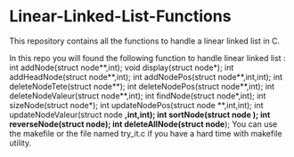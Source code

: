 # Linear-Linked-List-Functions
This repository contains all the functions to handle a linear linked list in C.

In this repo you will found the following function to handle linear linked list :
    int addNode(struct node**,int);
    void display(struct node*);
    int addHeadNode(struct node**,int);
    int addNodePos(struct node**,int,int);
    int deleteNodeTete(struct node**);
    int deleteNodePos(struct node**,int);
    int deleteNodeValeur(struct node**,int);
    int findNode(struct node*,int);
    int sizeNode(struct node*);
    int updateNodePos(struct node **,int,int);
    int updateNodeValeur(struct node **,int,int);
    int sortNode(struct node **);
    int reverseNode(struct node**);
    int deleteAllNode(struct node**);
You can use the makefile or the file named try_it.c if you have a hard time with makefile utility.
